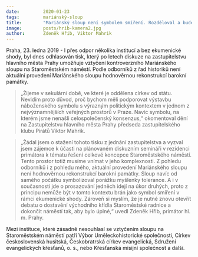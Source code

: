 ```yaml
---
date:         2020-01-23
tags:         mariánský-sloup
title:        "Mariánský sloup není symbolem smíření. Rozděloval a bude rozdělovat společnost i nadále"
image: 	      posts/hrib-kamera2.jpg
author:       Zdeněk Hřib, Viktor Mahrik
---
```


Praha, 23. ledna 2019 - I přes odpor několika institucí a bez ekumenické shody, byl dnes odhlasován tisk, který po letech diskuze na zastupitelstvu hlavního města Prahy umožňuje vztyčení kontroverzního Mariánského sloupu na Staroměstském náměstí. Podle odborníků z řad historiků není aktuální provedení Mariánského sloupu hodnověrnou rekonstrukcí barokní památky. 

> „Žijeme v sekulární době, ve které je oddělena církev od státu. Nevidím proto důvod, proč bychom měli podporovat výstavbu náboženského symbolu s výrazným politickým kontextem v jednom z nejvýznamnějších veřejných prostorů v Praze. Navíc symbolu, na kterém jsme nenašli celospolečenský konsenzus,“ okomentoval dění na Zastupitelstvu hlavního města Prahy předseda zastupitelského klubu Pirátů Viktor Mahrik. 

> „Žádal jsem o stažení tohoto tisku z jednání zastupitelstva a vyzval jsem zájemce k účasti na plánovaném diskuzním semináři v rezidenci primátora k tématu řešení celkové koncepce Staroměstského náměstí.  Tento prostor totiž musíme vnímat v jeho komplexnosti. Z pohledu odborníků i z pohledu mého, aktuální provedení Mariánského sloupu není hodnověrnou rekonstrukcí barokní památky. Sloup navíc od samého počátku symbolizoval porážku myšlenky tolerance. A i v současnosti jde o prosazování jedněch idejí na úkor druhých, proto z principu nemůže být v tomto kontextu brán jako symbol smíření v rámci ekumenické shody. Zároveň si myslím, že je nutné znovu otevřít debatu o dostavění východního křídla Staroměstské radnice a dokončit náměstí tak, aby bylo úplné,“ uvedl Zdeněk Hřib, primátor hl. m. Prahy.

Mezi instituce, které zásadně nesouhlasí se vztyčením sloupu na Staroměstském náměstí patří Výbor Uměleckohistorické společnosti, Církev československá husitská, Českobratrská církev evangelická, Sdružení evangelických křesťanů, o. s., nebo Křesťanská misijní společnost a další. 


